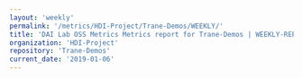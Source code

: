 ```yaml
---
layout: 'weekly'
permalink: '/metrics/HDI-Project/Trane-Demos/WEEKLY/'
title: 'DAI Lab OSS Metrics Metrics report for Trane-Demos | WEEKLY-REPORT-2019-01-06'
organization: 'HDI-Project'
repository: 'Trane-Demos'
current_date: '2019-01-06'
---
```

